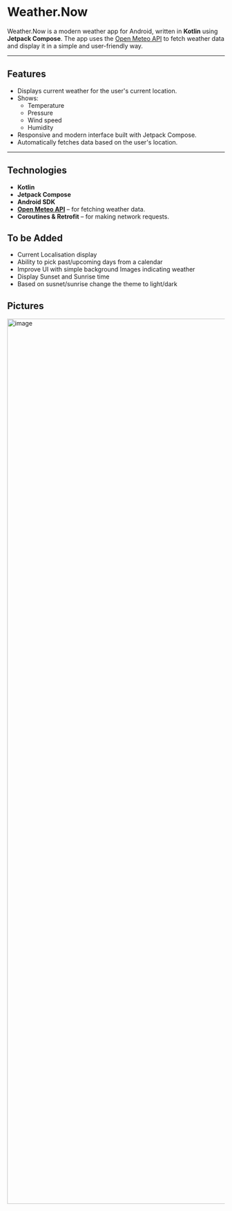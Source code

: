 # Weather.Now

Weather.Now is a modern weather app for Android, written in **Kotlin** using **Jetpack Compose**. The app uses the [Open Meteo API](https://open-meteo.com) to fetch weather data and display it in a simple and user-friendly way.

---

## Features

- Displays current weather for the user's current location.
- Shows:
  - Temperature
  - Pressure
  - Wind speed
  - Humidity
- Responsive and modern interface built with Jetpack Compose.
- Automatically fetches data based on the user's location.

---

## Technologies

- **Kotlin**
- **Jetpack Compose**
- **Android SDK**
- **[Open Meteo API](https://open-meteo.com)** – for fetching weather data.
- **Coroutines & Retrofit** – for making network requests.

## To be Added

- Current Localisation display
- Ability to pick past/upcoming days from a calendar
- Improve UI with simple background Images indicating weather
- Display Sunset and Sunrise time
- Based on susnet/sunrise change the theme to light/dark

## Pictures

<img width="946" height="2049" alt="image" src="https://github.com/user-attachments/assets/0fdd81f5-2d99-4891-a9fb-1a121df05941" />


